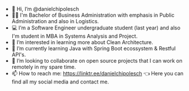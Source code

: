 - 👋 Hi, I’m @danielchipolesch
- :student: I'm Bachelor of Business Administration with emphasis in Public Administration and also in Logistics.
- :computer: I’m a Software Engineer undergraduate student (last year) and also I'm student in MBA in Systems Analysis and Project.
- 👀 I’m interested in learning more about Clean Architecture.
- 🌱 I’m currently learning Java with Spring Boot ecossystem & Restful API's.
- 💞️ I’m looking to collaborate on open source projects that I can work on remotely in my spare time.
- 📫 How to reach me: https://linktr.ee/danielchipolesch :point_left: Here you can find all my social media and contact me.

<!---
danielchipolesch/danielchipolesch is a ✨ special ✨ repository because its `README.md` (this file) appears on your GitHub profile.
You can click the Preview link to take a look at your changes.
--->
